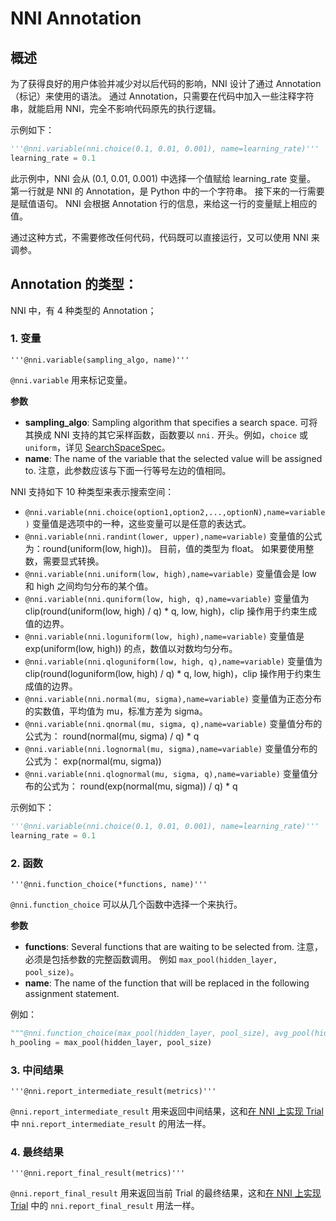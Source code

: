 # NNI Annotation

## 概述

为了获得良好的用户体验并减少对以后代码的影响，NNI 设计了通过 Annotation（标记）来使用的语法。 通过 Annotation，只需要在代码中加入一些注释字符串，就能启用 NNI，完全不影响代码原先的执行逻辑。

示例如下：

```python
'''@nni.variable(nni.choice(0.1, 0.01, 0.001), name=learning_rate)'''
learning_rate = 0.1

```
此示例中，NNI 会从 (0.1, 0.01, 0.001) 中选择一个值赋给 learning_rate 变量。 第一行就是 NNI 的 Annotation，是 Python 中的一个字符串。 接下来的一行需要是赋值语句。 NNI 会根据 Annotation 行的信息，来给这一行的变量赋上相应的值。


通过这种方式，不需要修改任何代码，代码既可以直接运行，又可以使用 NNI 来调参。

## Annotation 的类型：

NNI 中，有 4 种类型的 Annotation；


### 1. 变量

   `'''@nni.variable(sampling_algo, name)'''`

`@nni.variable` 用来标记变量。

**参数**

- **sampling_algo**: Sampling algorithm that specifies a search space. 可将其换成 NNI 支持的其它采样函数，函数要以 `nni.` 开头。例如，`choice` 或 `uniform`，详见 [SearchSpaceSpec](SearchSpaceSpec.md)。
- **name**: The name of the variable that the selected value will be assigned to. 注意，此参数应该与下面一行等号左边的值相同。

NNI 支持如下 10 种类型来表示搜索空间：

* `@nni.variable(nni.choice(option1,option2,...,optionN),name=variable)` 变量值是选项中的一种，这些变量可以是任意的表达式。
* `@nni.variable(nni.randint(lower, upper),name=variable)` 变量值的公式为：round(uniform(low, high))。 目前，值的类型为 float。 如果要使用整数，需要显式转换。
* `@nni.variable(nni.uniform(low, high),name=variable)` 变量值会是 low 和 high 之间均匀分布的某个值。
* `@nni.variable(nni.quniform(low, high, q),name=variable)` 变量值为 clip(round(uniform(low, high) / q) * q, low, high)，clip 操作用于约束生成值的边界。
* `@nni.variable(nni.loguniform(low, high),name=variable)` 变量值是 exp(uniform(low, high)) 的点，数值以对数均匀分布。
* `@nni.variable(nni.qloguniform(low, high, q),name=variable)` 变量值为 clip(round(loguniform(low, high) / q) * q, low, high)，clip 操作用于约束生成值的边界。
* `@nni.variable(nni.normal(mu, sigma),name=variable)` 变量值为正态分布的实数值，平均值为 mu，标准方差为 sigma。
* `@nni.variable(nni.qnormal(mu, sigma, q),name=variable)` 变量值分布的公式为： round(normal(mu, sigma) / q) * q
* `@nni.variable(nni.lognormal(mu, sigma),name=variable)` 变量值分布的公式为： exp(normal(mu, sigma))
* `@nni.variable(nni.qlognormal(mu, sigma, q),name=variable)` 变量值分布的公式为： round(exp(normal(mu, sigma)) / q) * q

示例如下：

```python
'''@nni.variable(nni.choice(0.1, 0.01, 0.001), name=learning_rate)'''
learning_rate = 0.1
```

### 2. 函数

   `'''@nni.function_choice(*functions, name)'''`

`@nni.function_choice` 可以从几个函数中选择一个来执行。

**参数**

- **functions**: Several functions that are waiting to be selected from. 注意，必须是包括参数的完整函数调用。 例如 `max_pool(hidden_layer, pool_size)`。
- **name**: The name of the function that will be replaced in the following assignment statement.

例如：

```python
"""@nni.function_choice(max_pool(hidden_layer, pool_size), avg_pool(hidden_layer, pool_size), name=max_pool)"""
h_pooling = max_pool(hidden_layer, pool_size)
```

### 3. 中间结果

   `'''@nni.report_intermediate_result(metrics)'''`

`@nni.report_intermediate_result` 用来返回中间结果，这和[在 NNI 上实现 Trial](../TrialExample/Trials.md) 中 `nni.report_intermediate_result` 的用法一样。

### 4. 最终结果

   `'''@nni.report_final_result(metrics)'''`

`@nni.report_final_result` 用来返回当前 Trial 的最终结果，这和[在 NNI 上实现 Trial](../TrialExample/Trials.md) 中的 `nni.report_final_result` 用法一样。
